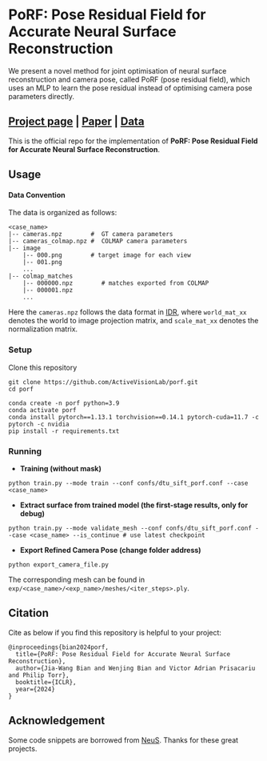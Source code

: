 # PoRF: Pose Residual Field for Accurate Neural Surface Reconstruction
We present a novel method for joint optimisation of neural surface reconstruction and camera pose, called PoRF (pose residual field), which uses an MLP to learn the pose residual instead of optimising camera pose parameters directly.


## [Project page](https://porf.active.vision/) |  [Paper](https://arxiv.org/abs/2310.07449) | [Data](https://1drv.ms/u/s!AiV6XqkxJHE2pme7CIkceyLGsng2?e=6qsnlt)
This is the official repo for the implementation of **PoRF: Pose Residual Field for Accurate Neural Surface Reconstruction**.

## Usage

#### Data Convention
The data is organized as follows:

```
<case_name>
|-- cameras.npz        #  GT camera parameters
|-- cameras_colmap.npz #  COLMAP camera parameters 
|-- image
    |-- 000.png        # target image for each view
    |-- 001.png
    ...
|-- colmap_matches
    |-- 000000.npz        # matches exported from COLMAP
    |-- 000001.npz
    ...
```

Here the `cameras.npz` follows the data format in [IDR](https://github.com/lioryariv/idr/blob/main/DATA_CONVENTION.md), where `world_mat_xx` denotes the world to image projection matrix, and `scale_mat_xx` denotes the normalization matrix.

### Setup

Clone this repository

```shell
git clone https://github.com/ActiveVisionLab/porf.git
cd porf

conda create -n porf python=3.9
conda activate porf
conda install pytorch==1.13.1 torchvision==0.14.1 pytorch-cuda=11.7 -c pytorch -c nvidia
pip install -r requirements.txt
```


### Running

- **Training (without mask)**

```shell
python train.py --mode train --conf confs/dtu_sift_porf.conf --case <case_name>
```

- **Extract surface from trained model (the first-stage results, only for debug)** 

```shell
python train.py --mode validate_mesh --conf confs/dtu_sift_porf.conf --case <case_name> --is_continue # use latest checkpoint
```

- **Export Refined Camera Pose (change folder address)**
```shell
python export_camera_file.py
```

The corresponding mesh can be found in `exp/<case_name>/<exp_name>/meshes/<iter_steps>.ply`.

## Citation

Cite as below if you find this repository is helpful to your project:

```
@inproceedings{bian2024porf, 
  title={PoRF: Pose Residual Field for Accurate Neural Surface Reconstruction}, 
  author={Jia-Wang Bian and Wenjing Bian and Victor Adrian Prisacariu and Philip Torr}, 
  booktitle={ICLR}, 
  year={2024}
}
```

## Acknowledgement

Some code snippets are borrowed from [NeuS](https://github.com/Totoro97/NeuS). Thanks for these great projects.
